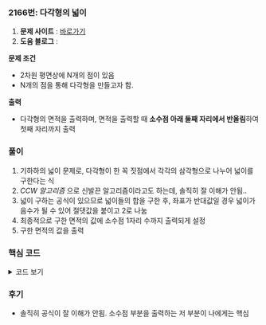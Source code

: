 ### 2166번: 다각형의 넓이

1. **문제 사이트** : [바로가기](https://www.acmicpc.net/problem/2166)
2. **도움 블로그** : 

**문제 조건**
- 2차원 평면상에 N개의 점이 있음
- N개의 점을 통해 다각형을 만들고자 함.

**출력**  
- 다각형의 면적을 출력하며, 면적을 출력할 때 **소수점 아래 둘째 자리에서 반올림**하여 첫째 자리까지 출력

### 풀이
1. 기하하의 넓이 문제로, 다각형이 한 꼭 짓점에서 각각의 삼각형으로 나누어 넓이를 구한다는 식
2. _CCW 알고리즘_ 으로 신발끈 알고리즘이라고도 하는데, 솔직히 잘 이해가 안됨..
3. 넓이 구하는 공식이 있으므로 넓이들의 합을 구한 후, 좌표가 반대값일 경우 넓이가 음수가 될 수 있어 절댓값을 붙이고 2로 나눔
4. 최종적으로 구한 면적의 값에 소수점 1자리 수까지 출력되게 설정
5. 구한 면적의 값을 출력

### 핵심 코드

<details>
<summary>코드 보기</summary>

```cpp
void solve() {
    double total = 0.0;
    
    for(int i = 2; i < n; i++) {
        total += (v[0].X * v[i - 1].Y) + (v[i - 1].X * v[i].Y) + (v[i].X * v[0].Y)
                -(v[i - 1].X * v[0].Y) - (v[i].X * v[i - 1].Y) - (v[0].X * v[i].Y);
    }
    
    total = abs(total) / 2;
    
    cout << fixed;
    cout.precision(1);
    
    cout << total << '\n';
}
```
- _CCW 알고리즘_ 으로 공식 활용
- 소수점 첫째 자리까지 출력되게 `cout`을 수정
- 이후에 다각형의 면적의 값인 `total`을 출력
</details>

### 후기
- 솔직히 공식이 잘 이해가 안됨. 소수점 부분을 출력하는 저 부분이 나에게는 핵심